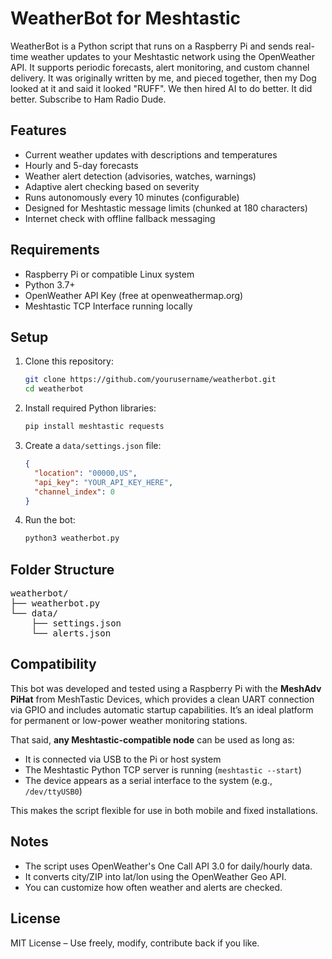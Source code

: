# WeatherBot for Meshtastic

WeatherBot is a Python script that runs on a Raspberry Pi and sends real-time weather updates to your Meshtastic network using the OpenWeather API. It supports periodic forecasts, alert monitoring, and custom channel delivery.  It was originally written by me, and pieced together, then my Dog looked at it and said it looked "RUFF". We then hired AI to do better.  It did better.   Subscribe to Ham Radio Dude.

## Features

- Current weather updates with descriptions and temperatures
- Hourly and 5-day forecasts
- Weather alert detection (advisories, watches, warnings)
- Adaptive alert checking based on severity
- Runs autonomously every 10 minutes (configurable)
- Designed for Meshtastic message limits (chunked at 180 characters)
- Internet check with offline fallback messaging

## Requirements

- Raspberry Pi or compatible Linux system
- Python 3.7+
- OpenWeather API Key (free at openweathermap.org)
- Meshtastic TCP Interface running locally

## Setup

1. Clone this repository:
    ```bash
    git clone https://github.com/yourusername/weatherbot.git
    cd weatherbot
    ```

2. Install required Python libraries:
    ```bash
    pip install meshtastic requests
    ```

3. Create a `data/settings.json` file:
    ```json
    {
      "location": "00000,US",
      "api_key": "YOUR_API_KEY_HERE",
      "channel_index": 0
    }
    ```

4. Run the bot:
    ```bash
    python3 weatherbot.py
    ```

## Folder Structure

<pre>
weatherbot/
├── weatherbot.py
└── data/
    ├── settings.json
    └── alerts.json
</pre>

## Compatibility

This bot was developed and tested using a Raspberry Pi with the **MeshAdv PiHat** from MeshTastic Devices, which provides a clean UART connection via GPIO and includes automatic startup capabilities. It’s an ideal platform for permanent or low-power weather monitoring stations.

That said, **any Meshtastic-compatible node** can be used as long as:

- It is connected via USB to the Pi or host system
- The Meshtastic Python TCP server is running (`meshtastic --start`)
- The device appears as a serial interface to the system (e.g., `/dev/ttyUSB0`)

This makes the script flexible for use in both mobile and fixed installations.

## Notes

- The script uses OpenWeather's One Call API 3.0 for daily/hourly data.
- It converts city/ZIP into lat/lon using the OpenWeather Geo API.
- You can customize how often weather and alerts are checked.

## License

MIT License – Use freely, modify, contribute back if you like.

